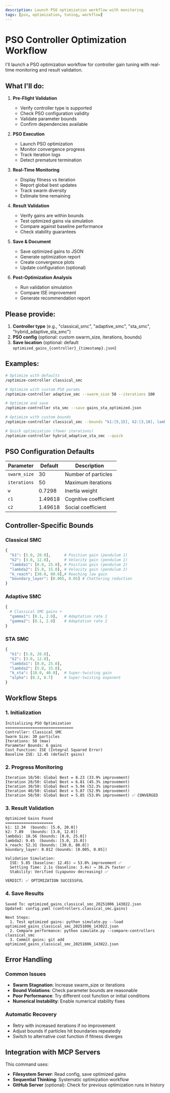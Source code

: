 ```yaml
---
description: Launch PSO optimization workflow with monitoring
tags: [pso, optimization, tuning, workflow]
---
```


# PSO Controller Optimization Workflow

I'll launch a PSO optimization workflow for controller gain tuning with real-time monitoring and result validation.

## What I'll do:

1. **Pre-Flight Validation**
   - Verify controller type is supported
   - Check PSO configuration validity
   - Validate parameter bounds
   - Confirm dependencies available

2. **PSO Execution**
   - Launch PSO optimization
   - Monitor convergence progress
   - Track iteration logs
   - Detect premature termination

3. **Real-Time Monitoring**
   - Display fitness vs iteration
   - Report global best updates
   - Track swarm diversity
   - Estimate time remaining

4. **Result Validation**
   - Verify gains are within bounds
   - Test optimized gains via simulation
   - Compare against baseline performance
   - Check stability guarantees

5. **Save & Document**
   - Save optimized gains to JSON
   - Generate optimization report
   - Create convergence plots
   - Update configuration (optional)

6. **Post-Optimization Analysis**
   - Run validation simulation
   - Compare ISE improvement
   - Generate recommendation report

## Please provide:

1. **Controller type** (e.g., "classical_smc", "adaptive_smc", "sta_smc", "hybrid_adaptive_sta_smc")
2. **PSO config** (optional: custom swarm_size, iterations, bounds)
3. **Save location** (optional: default `optimized_gains_{controller}_{timestamp}.json`)

## Examples:

```bash
# Optimize with defaults
/optimize-controller classical_smc

# Optimize with custom PSO params
/optimize-controller adaptive_smc --swarm_size 50 --iterations 100

# Optimize and save
/optimize-controller sta_smc --save gains_sta_optimized.json

# Optimize with custom bounds
/optimize-controller classical_smc --bounds "k1:[5,15], k2:[3,10], lambda1:[8,20]"

# Quick optimization (fewer iterations)
/optimize-controller hybrid_adaptive_sta_smc --quick
```

## PSO Configuration Defaults

| Parameter | Default | Description |
|-----------|---------|-------------|
| `swarm_size` | 30 | Number of particles |
| `iterations` | 50 | Maximum iterations |
| `w` | 0.7298 | Inertia weight |
| `c1` | 1.49618 | Cognitive coefficient |
| `c2` | 1.49618 | Social coefficient |

## Controller-Specific Bounds

### Classical SMC
```python
{
  "k1": [5.0, 20.0],      # Position gain (pendulum 1)
  "k2": [3.0, 12.0],      # Velocity gain (pendulum 1)
  "lambda1": [8.0, 25.0], # Position gain (pendulum 2)
  "lambda2": [5.0, 15.0], # Velocity gain (pendulum 2)
  "k_reach": [30.0, 80.0],# Reaching law gain
  "boundary_layer": [0.005, 0.05] # Chattering reduction
}
```

### Adaptive SMC
```python
{
  # Classical SMC gains +
  "gamma1": [0.1, 2.0],   # Adaptation rate 1
  "gamma2": [0.1, 2.0]    # Adaptation rate 2
}
```

### STA SMC
```python
{
  "k1": [5.0, 20.0],
  "k2": [3.0, 12.0],
  "lambda1": [8.0, 25.0],
  "lambda2": [5.0, 15.0],
  "k_sta": [10.0, 40.0],  # Super-twisting gain
  "alpha": [0.3, 0.7]     # Super-twisting exponent
}
```

## Workflow Steps

### 1. Initialization
```
Initializing PSO Optimization
==============================
Controller: Classical SMC
Swarm Size: 30 particles
Iterations: 50 (max)
Parameter Bounds: 6 gains
Cost Function: ISE (Integral Squared Error)
Baseline ISE: 12.45 (default gains)
```

### 2. Progress Monitoring
```
Iteration 10/50: Global Best = 8.23 (33.9% improvement)
Iteration 20/50: Global Best = 6.81 (45.3% improvement)
Iteration 30/50: Global Best = 5.94 (52.3% improvement)
Iteration 40/50: Global Best = 5.87 (52.9% improvement)
Iteration 50/50: Global Best = 5.85 (53.0% improvement) ✅ CONVERGED
```

### 3. Result Validation
```
Optimized Gains Found
=====================
k1: 12.34  (bounds: [5.0, 20.0])
k2: 7.89   (bounds: [3.0, 12.0])
lambda1: 18.56 (bounds: [8.0, 25.0])
lambda2: 9.45  (bounds: [5.0, 15.0])
k_reach: 52.31 (bounds: [30.0, 80.0])
boundary_layer: 0.012 (bounds: [0.005, 0.05])

Validation Simulation:
  ISE: 5.85 (baseline: 12.45) → 53.0% improvement ✅
  Settling Time: 2.1s (baseline: 3.4s) → 38.2% faster ✅
  Stability: Verified (Lyapunov decreasing) ✅

VERDICT: ✅ OPTIMIZATION SUCCESSFUL
```

### 4. Save Results
```
Saved To: optimized_gains_classical_smc_20251006_143022.json
Updated: config.yaml (controllers.classical_smc.gains)

Next Steps:
  1. Test optimized gains: python simulate.py --load optimized_gains_classical_smc_20251006_143022.json
  2. Compare performance: python simulate.py --compare-controllers classical_smc
  3. Commit gains: git add optimized_gains_classical_smc_20251006_143022.json
```

## Error Handling

### Common Issues
- **Swarm Stagnation**: Increase swarm_size or iterations
- **Bound Violations**: Check parameter bounds are reasonable
- **Poor Performance**: Try different cost function or initial conditions
- **Numerical Instability**: Enable numerical stability fixes

### Automatic Recovery
- Retry with increased iterations if no improvement
- Adjust bounds if particles hit boundaries repeatedly
- Switch to alternative cost function if fitness diverges

## Integration with MCP Servers

This command uses:
- **Filesystem Server**: Read config, save optimized gains
- **Sequential Thinking**: Systematic optimization workflow
- **GitHub Server** (optional): Check for previous optimization runs in history
